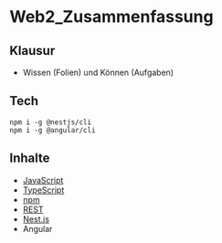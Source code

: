# Web2_Zusammenfassung

## Klausur

* Wissen (Folien) und Können (Aufgaben)

## Tech

```
npm i -g @nestjs/cli
npm i -g @angular/cli
```

## Inhalte

* [JavaScript](./content/JAVASCRIPT.md)
* [TypeScript](./content/TYPESCRIPT.md)
* [npm](./content/NPM.md)
* [REST](./content/REST.md)
* [Nest.js](./content/NESTJS.md)
* Angular